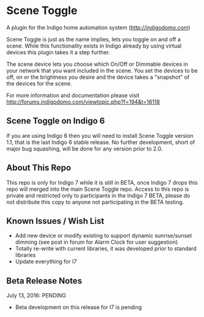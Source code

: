 Scene Toggle
==========

A plugin for the Indigo home automation system (http://indigodomo.com)

Scene Toggle is just as the name implies, lets you toggle on and off a scene.  While this functionality exists in Indigo already by using virtual devices this plugin takes it a step further.

The scene device lets you choose which On/Off or Dimmable devices in your network that you want included in the scene.  You set the devices to be off, on or the brightness you desire and the device takes a "snapshot" of the devices for the scene.

For more information and documentation please visit http://forums.indigodomo.com/viewtopic.php?f=194&t=16118

Scene Toggle on Indigo 6
-------------------
If you are using Indigo 6 then you will need to install Scene Toggle version 1.1, that is the last Indigo 6 stable release.  No further development, short of major bug squashing, will be done for any version prior to 2.0.

About This Repo
-------------------

This repo is only for Indigo 7 while it is still in BETA, once Indigo 7 drops this repo will merged into the main Scene Toggle repo.  Access to this repo is private and restricted only to participants in the Indigo 7 BETA, please do not distribute this copy to anyone not participating in the BETA testing.

Known Issues / Wish List
-------------------
* Add new device or modify existing to support dynamic sunrise/sunset dimming (see post in forum for Alarm Clock for user suggestion)
* Totally re-write with current libraries, it was developed prior to standard libraries
* Update everything for I7

Beta Release Notes
-------------------
July 13, 2016: PENDING
* Beta development on this release for I7 is pending
